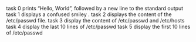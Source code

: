 task 0 prints “Hello, World”, followed by a new line to the standard output
task 1 displays a confused smiley .
task 2 displays the content of the /etc/passwd file.
task 3 display the content of /etc/passwd and /etc/hosts
task 4 display the last 10 lines of /etc/passwd
task 5 display the first 10 lines of /etc/passwd
